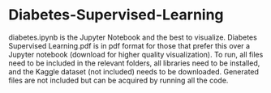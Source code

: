 # Diabetes-Supervised-Learning

diabetes.ipynb is the Jupyter Notebook and the best to visualize. Diabetes Supervised Learning.pdf is in pdf format for those that prefer this over a Jupyter notebook (download for higher quality visualization). To run, all files need to be included in the relevant folders, all libraries need to be installed, and the Kaggle dataset (not included) needs to be downloaded.  Generated files are not included but can be acquired by running all the code.
